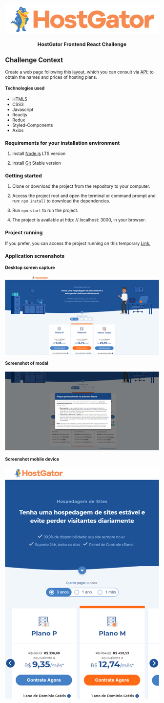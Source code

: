 <p align="center">
  <img align="center" alt="Logo Hostgator" src="https://raw.githubusercontent.com/RodrigoAntonioCruz/assets/main/LogoHostgator.png" />
</p>

<h3 align="center">
  HostGator Frontend React Challenge
</h3>


## Challenge Context

Create a web page following this <a href="https://xd.adobe.com/spec/31631e0c-bd84-4a01-5f67-27878b4deffa-4752/" target="_blank" alt="layout">layout</a>, which you can consult via <a href="https://2891637c-8ab7-4a84-906b-a98465726f85.mock.pstmn.io/prices" target="_blank" alt="API">API:</a> to obtain the names and prices of hosting plans.


<h4>Technologies used</h4>
<ul>
  <li> HTML5
  <li> CSS3 
  <li> Javascript
  <li> Reactjs
  <li> Redux
  <li> Styled-Components
  <li> Axios
</ul>

### Requirements for your installation environment

1. Install <a href="https://nodejs.org/en/download/" target="_blank" alt="NodeJS">Node.js</a> LTS version

2. Install <a href="https://git-scm.com/" target="_blank" alt="Git">Git</a> Stable version


### Getting started

1. Clone or download the project from the repository to your computer.

2. Access the project root and open the terminal or command prompt and run: `npm install` to download the dependencies.

3. Run `npm start` to run the project.

4. The project is available at http: // localhost: 3000, in your browser.


### Project running

If you prefer, you can access the project running on this temporary <a href="https://challenge.rodrigodacruz.com.br/" target="_blank" alt="Challenge link">Link.</a>


### Application screenshots


#### Desktop screen capture

<p align="center">
  <img align="center" target="_blank" alt="Desktop screen capture" src="https://raw.githubusercontent.com/RodrigoAntonioCruz/assets/main/screen-1.png"/>
</p>

#### Screenshot of modal

<p align="center">
  <img align="center" target="_blank" alt="Screenshot of modal" src="https://raw.githubusercontent.com/RodrigoAntonioCruz/assets/main/screen-3.png"/>
</p>

#### Screenshot mobile device

<p align="center">
  <img align="center" target="_blank" alt="Screenshot mobile device" src="https://raw.githubusercontent.com/RodrigoAntonioCruz/assets/main/screen-2.png"/>
</p>
